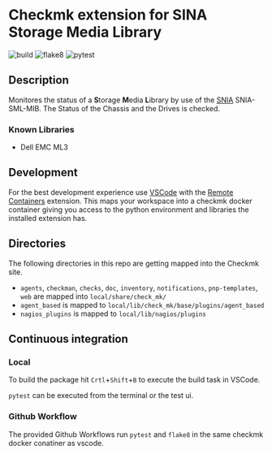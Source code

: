 # Checkmk extension for SINA Storage Media Library

![build](https://github.com/jiuka/checkmk_snia_sml/workflows/build/badge.svg)
![flake8](https://github.com/jiuka/checkmk_snia_sml/workflows/Lint/badge.svg)
![pytest](https://github.com/jiuka/checkmk_snia_sml/workflows/pytest/badge.svg)

## Description

Monitores the status of a **S**torage **M**edia **L**ibrary by use of the [SNIA](https://www.snia.org/) SNIA-SML-MIB. The Status of the Chassis and the Drives is checked.


### Known Libraries

 * Dell EMC ML3


## Development

For the best development experience use [VSCode](https://code.visualstudio.com/) with the [Remote Containers](https://marketplace.visualstudio.com/items?itemName=ms-vscode-remote.remote-containers) extension. This maps your workspace into a checkmk docker container giving you access to the python environment and libraries the installed extension has.

## Directories

The following directories in this repo are getting mapped into the Checkmk site.

* `agents`, `checkman`, `checks`, `doc`, `inventory`, `notifications`, `pnp-templates`, `web` are mapped into `local/share/check_mk/`
* `agent_based` is mapped to `local/lib/check_mk/base/plugins/agent_based`
* `nagios_plugins` is mapped to `local/lib/nagios/plugins`

## Continuous integration
### Local

To build the package hit `Crtl`+`Shift`+`B` to execute the build task in VSCode.

`pytest` can be executed from the terminal or the test ui.

### Github Workflow

The provided Github Workflows run `pytest` and `flake8` in the same checkmk docker conatiner as vscode.
